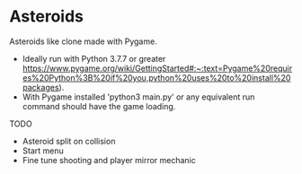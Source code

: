 # Asteroids
Asteroids like clone made with Pygame. 

- Ideally run with Python 3.7.7 or greater https://www.pygame.org/wiki/GettingStarted#:~:text=Pygame%20requires%20Python%3B%20if%20you,python%20uses%20to%20install%20packages).
- With Pygame installed 'python3 main.py' or any equivalent run command should have the game loading.

TODO

- Asteroid split on collision
- Start menu
- Fine tune shooting and player mirror mechanic 